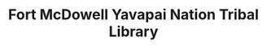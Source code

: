 ---
layout: repo
title: "Fort McDowell Yavapai Nation Tribal Library"
id: 12767
permalink: repos/12767/
---
